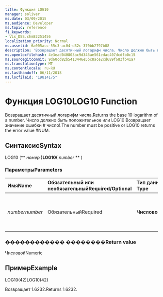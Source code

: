 ```yaml
---
title: Функция LOG10
manager: soliver
ms.date: 03/09/2015
ms.audience: Developer
ms.topic: reference
f1_keywords:
- Vis_DSS.chm82251456
localization_priority: Normal
ms.assetid: 6a005acc-55c3-ac04-d32c-370bb2797b08
description: 'Возвращает десятичный логарифм числа. Число должно быть положительное или LOG10 Возвращает значение ошибки # число!.'
ms.openlocfilehash: 4e3ead040803ac9d346ae561edac407dcdfb0c15
ms.sourcegitcommit: 9d60cd82b5413446e5bc8ace2cd689f683fb41a7
ms.translationtype: MT
ms.contentlocale: ru-RU
ms.lasthandoff: 06/11/2018
ms.locfileid: "19814175"
---
```

# <a name="log10-function"></a><span data-ttu-id="4f3b2-104">Функция LOG10</span><span class="sxs-lookup"><span data-stu-id="4f3b2-104">LOG10 Function</span></span>

<span data-ttu-id="4f3b2-105">Возвращает десятичный логарифм числа.</span><span class="sxs-lookup"><span data-stu-id="4f3b2-105">Returns the base 10 logarithm of a number.</span></span> <span data-ttu-id="4f3b2-106">Число должно быть положительное или LOG10 Возвращает значение ошибки # число!.</span><span class="sxs-lookup"><span data-stu-id="4f3b2-106">The number must be positive or LOG10 returns the error value #NUM.</span></span>
  
## <a name="syntax"></a><span data-ttu-id="4f3b2-107">Синтаксис</span><span class="sxs-lookup"><span data-stu-id="4f3b2-107">Syntax</span></span>

<span data-ttu-id="4f3b2-108">LOG10 (** *номер* **)</span><span class="sxs-lookup"><span data-stu-id="4f3b2-108">LOG10(** *number* ** )</span></span> 
  
### <a name="parameters"></a><span data-ttu-id="4f3b2-109">Параметры</span><span class="sxs-lookup"><span data-stu-id="4f3b2-109">Parameters</span></span>

|<span data-ttu-id="4f3b2-110">**Имя**</span><span class="sxs-lookup"><span data-stu-id="4f3b2-110">**Name**</span></span>|<span data-ttu-id="4f3b2-111">**Обязательный или необязательный**</span><span class="sxs-lookup"><span data-stu-id="4f3b2-111">**Required/Optional**</span></span>|<span data-ttu-id="4f3b2-112">**Тип данных**</span><span class="sxs-lookup"><span data-stu-id="4f3b2-112">**Data Type**</span></span>|<span data-ttu-id="4f3b2-113">**Описание**</span><span class="sxs-lookup"><span data-stu-id="4f3b2-113">**Description**</span></span>|
|:-----|:-----|:-----|:-----|
| <span data-ttu-id="4f3b2-114">_number_</span><span class="sxs-lookup"><span data-stu-id="4f3b2-114">_number_</span></span> <br/> |<span data-ttu-id="4f3b2-115">Обязательный</span><span class="sxs-lookup"><span data-stu-id="4f3b2-115">Required</span></span>  <br/> |<span data-ttu-id="4f3b2-116">**Числовой**</span><span class="sxs-lookup"><span data-stu-id="4f3b2-116">**Numeric**</span></span> <br/> | <span data-ttu-id="4f3b2-117">Номер, десятичный логарифм, который требуется найти.</span><span class="sxs-lookup"><span data-stu-id="4f3b2-117">The number whose base 10 logarithm you want to find.</span></span>  <br/> |
   
### <a name="return-value"></a><span data-ttu-id="4f3b2-118">������������ ��������</span><span class="sxs-lookup"><span data-stu-id="4f3b2-118">Return value</span></span>

<span data-ttu-id="4f3b2-119">Числовой</span><span class="sxs-lookup"><span data-stu-id="4f3b2-119">Numeric</span></span>
  
## <a name="example"></a><span data-ttu-id="4f3b2-120">Пример</span><span class="sxs-lookup"><span data-stu-id="4f3b2-120">Example</span></span>

<span data-ttu-id="4f3b2-121">LOG10(42)</span><span class="sxs-lookup"><span data-stu-id="4f3b2-121">LOG10(42)</span></span> 
  
<span data-ttu-id="4f3b2-122">Возвращает 1.6232.</span><span class="sxs-lookup"><span data-stu-id="4f3b2-122">Returns 1.6232.</span></span> 
  


